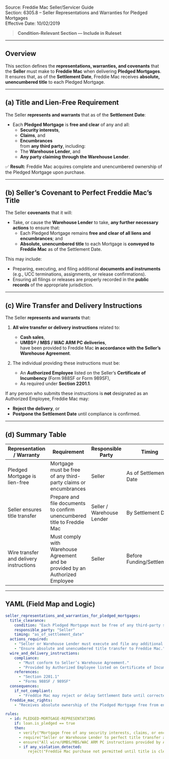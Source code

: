 Source: Freddie Mac Seller/Servicer Guide  
Section: 6305.8 – Seller Representations and Warranties for Pledged Mortgages  
Effective Date: 10/02/2019  

> **Condition-Relevant Section — Include in Ruleset**

---

## Overview

This section defines the **representations, warranties, and covenants** that the **Seller** must make to **Freddie Mac** when delivering **Pledged Mortgages**.  
It ensures that, as of the **Settlement Date**, Freddie Mac receives **absolute, unencumbered title** to each Pledged Mortgage.

---

## (a) Title and Lien-Free Requirement

The Seller **represents and warrants** that as of the **Settlement Date**:

- Each **Pledged Mortgage** is **free and clear** of any and all:
  - **Security interests**,  
  - **Claims**, and  
  - **Encumbrances**  
  from **any third party**, including:
  - The **Warehouse Lender**, and  
  - **Any party claiming through the Warehouse Lender**.

✅ **Result:** Freddie Mac acquires complete and unencumbered ownership of the Pledged Mortgage upon purchase.

---

## (b) Seller’s Covenant to Perfect Freddie Mac’s Title

The Seller **covenants** that it will:
- Take, or cause the **Warehouse Lender** to take, **any further necessary actions** to ensure that:
  - Each Pledged Mortgage remains **free and clear of all liens and encumbrances**; and  
  - **Absolute, unencumbered title** to each Mortgage is **conveyed to Freddie Mac** as of the Settlement Date.

This may include:
- Preparing, executing, and filing additional **documents and instruments** (e.g., UCC terminations, assignments, or release confirmations).  
- Ensuring all filings or releases are properly recorded in the **public records** of the appropriate jurisdiction.

---

## (c) Wire Transfer and Delivery Instructions

The Seller **represents and warrants** that:

1. **All wire transfer or delivery instructions** related to:
   - **Cash sales**,  
   - **UMBS® / MBS / WAC ARM PC deliveries**,  
   have been provided to Freddie Mac **in accordance with the Seller’s Warehouse Agreement**.

2. The individual providing these instructions must be:
   - An **Authorized Employee** listed on the Seller’s **Certificate of Incumbency** (Form 988SF or Form 989SF),  
   - As required under **Section 2201.1**.

If any person who submits these instructions is **not** designated as an Authorized Employee, Freddie Mac may:
- **Reject the delivery**, or  
- **Postpone the Settlement Date** until compliance is confirmed.

---

## (d) Summary Table

| Representation / Warranty | Requirement | Responsible Party | Timing |
|-----------------------------|--------------|------------------|---------|
| Pledged Mortgage is lien-free | Mortgage must be free of any third-party claims or encumbrances | Seller | As of Settlement Date |
| Seller ensures title transfer | Prepare and file documents to confirm unencumbered title to Freddie Mac | Seller / Warehouse Lender | By Settlement Date |
| Wire transfer and delivery instructions | Must comply with Warehouse Agreement and be provided by an Authorized Employee | Seller | Before Funding/Settlement |

---

## YAML (Field Map and Logic)
```yaml
seller_representations_and_warranties_for_pledged_mortgages:
  title_clearance:
    condition: "Each Pledged Mortgage must be free of any third-party security interests, claims, or encumbrances."
    responsible_party: "Seller"
    timing: "as_of_settlement_date"
  actions_required:
    - "Seller or Warehouse Lender must execute and file any additional documents to perfect Freddie Mac’s ownership."
    - "Ensure absolute and unencumbered title transfer to Freddie Mac."
  wire_and_delivery_instructions:
    compliance:
      - "Must conform to Seller’s Warehouse Agreement."
      - "Provided by Authorized Employee listed on Certificate of Incumbency."
    references:
      - "Section 2201.1"
      - "Forms 988SF / 989SF"
  consequences:
    if_not_compliant:
      - "Freddie Mac may reject or delay Settlement Date until corrected."
  freddie_mac_rights:
    - "Receives absolute ownership of the Pledged Mortgage free from encumbrances."

rules:
  - id: PLEDGED-MORTGAGE-REPRESENTATIONS
    if: loan.is_pledged == true
    then:
      - verify("Mortgage free of any security interests, claims, or encumbrances as of Settlement Date")
      - require("Seller or Warehouse Lender to perfect title transfer and record releases")
      - ensure("All wire/UMBS/MBS/WAC ARM PC instructions provided by Authorized Employee per Certificate of Incumbency")
      - if any_violation_detected:
          reject("Freddie Mac purchase not permitted until title is clear and authorization validated")
